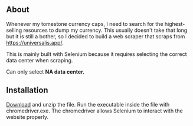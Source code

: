 ## About
Whenever my tomestone currency caps, I need to search for the highest-selling resources to dump my currency. This usually doesn't take that long but it is still a bother, so I decided to build a web scraper that scraps from https://universalis.app/.

This is mainly built with Selenium because it requires selecting the correct data center when scraping.

Can only select **NA data center.**

## Installation 
[Download](https://github.com/redddddsu/Market-Scraper/releases/tag/v1.0) and unzip the file. 
Run the executable inside the file with chromedriver.exe. The chromedriver allows Selenium to interact with the website properly.
